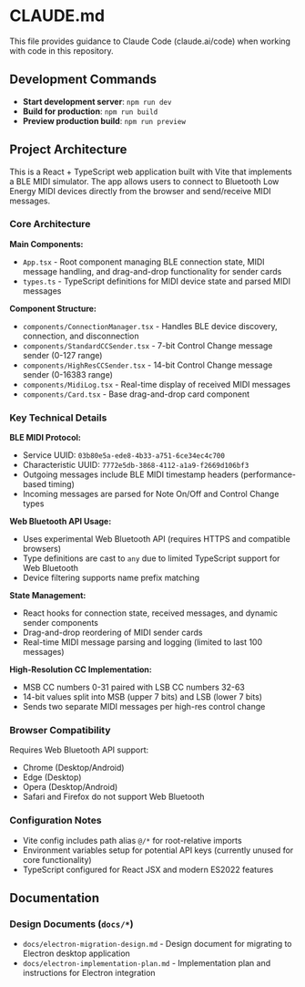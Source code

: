 # CLAUDE.md

This file provides guidance to Claude Code (claude.ai/code) when working with code in this repository.

## Development Commands

- **Start development server**: `npm run dev`
- **Build for production**: `npm run build`
- **Preview production build**: `npm run preview`

## Project Architecture

This is a React + TypeScript web application built with Vite that implements a BLE MIDI simulator. The app allows users to connect to Bluetooth Low Energy MIDI devices directly from the browser and send/receive MIDI messages.

### Core Architecture

**Main Components:**
- `App.tsx` - Root component managing BLE connection state, MIDI message handling, and drag-and-drop functionality for sender cards
- `types.ts` - TypeScript definitions for MIDI device state and parsed MIDI messages

**Component Structure:**
- `components/ConnectionManager.tsx` - Handles BLE device discovery, connection, and disconnection
- `components/StandardCCSender.tsx` - 7-bit Control Change message sender (0-127 range)
- `components/HighResCCSender.tsx` - 14-bit Control Change message sender (0-16383 range)
- `components/MidiLog.tsx` - Real-time display of received MIDI messages
- `components/Card.tsx` - Base drag-and-drop card component

### Key Technical Details

**BLE MIDI Protocol:**
- Service UUID: `03b80e5a-ede8-4b33-a751-6ce34ec4c700`
- Characteristic UUID: `7772e5db-3868-4112-a1a9-f2669d106bf3`
- Outgoing messages include BLE MIDI timestamp headers (performance-based timing)
- Incoming messages are parsed for Note On/Off and Control Change types

**Web Bluetooth API Usage:**
- Uses experimental Web Bluetooth API (requires HTTPS and compatible browsers)
- Type definitions are cast to `any` due to limited TypeScript support for Web Bluetooth
- Device filtering supports name prefix matching

**State Management:**
- React hooks for connection state, received messages, and dynamic sender components
- Drag-and-drop reordering of MIDI sender cards
- Real-time MIDI message parsing and logging (limited to last 100 messages)

**High-Resolution CC Implementation:**
- MSB CC numbers 0-31 paired with LSB CC numbers 32-63
- 14-bit values split into MSB (upper 7 bits) and LSB (lower 7 bits)
- Sends two separate MIDI messages per high-res control change

### Browser Compatibility

Requires Web Bluetooth API support:
- Chrome (Desktop/Android)
- Edge (Desktop)
- Opera (Desktop/Android)
- Safari and Firefox do not support Web Bluetooth

### Configuration Notes

- Vite config includes path alias `@/*` for root-relative imports
- Environment variables setup for potential API keys (currently unused for core functionality)
- TypeScript configured for React JSX and modern ES2022 features

## Documentation

### Design Documents (`docs/*`)

- `docs/electron-migration-design.md` - Design document for migrating to Electron desktop application
- `docs/electron-implementation-plan.md` - Implementation plan and instructions for Electron integration